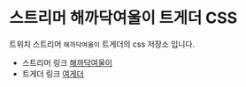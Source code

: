 # 스트리머 해까닥여울이 트게더 CSS
트위치 스트리머 `해까닥여울이` 트게더의 css 저장소 입니다.
* 스트리머 링크 [해까닥여울이](https://www.twitch.tv/yeo_ul)
* 트게더 링크 [여게더](https://tgd.kr/s/yeo_ul)

